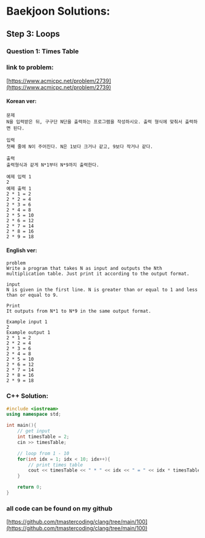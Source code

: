 # **Baekjoon Solutions:** 
## **Step 3: Loops**
### **Question 1: Times Table**
### **link to problem:**
[https://www.acmicpc.net/problem/2739](https://www.acmicpc.net/problem/2739)
#### **Korean ver**:
```
문제
N을 입력받은 뒤, 구구단 N단을 출력하는 프로그램을 작성하시오. 출력 형식에 맞춰서 출력하면 된다.

입력
첫째 줄에 N이 주어진다. N은 1보다 크거나 같고, 9보다 작거나 같다.

출력
출력형식과 같게 N*1부터 N*9까지 출력한다.

예제 입력 1 
2
예제 출력 1 
2 * 1 = 2
2 * 2 = 4
2 * 3 = 6
2 * 4 = 8
2 * 5 = 10
2 * 6 = 12
2 * 7 = 14
2 * 8 = 16
2 * 9 = 18
```
#### **English ver**:
```
problem
Write a program that takes N as input and outputs the Nth multiplication table. Just print it according to the output format.

input
N is given in the first line. N is greater than or equal to 1 and less than or equal to 9.

Print
It outputs from N*1 to N*9 in the same output format.

Example input 1 
2
Example output 1 
2 * 1 = 2
2 * 2 = 4
2 * 3 = 6
2 * 4 = 8
2 * 5 = 10
2 * 6 = 12
2 * 7 = 14
2 * 8 = 16
2 * 9 = 18
```

### **C++ Solution**:
```c++
#include <iostream>
using namespace std;

int main(){
    // get input
    int timesTable = 2;
    cin >> timesTable;

    // loop from 1 - 10
    for(int idx = 1; idx < 10; idx++){
        // print times table
        cout << timesTable << " * " << idx << " = " << idx * timesTable << endl;
    }

    return 0;
}
```

### **all code can be found on my github**
[https://github.com/tmastercoding/clang/tree/main/100](https://github.com/tmastercoding/clang/tree/main/100)
